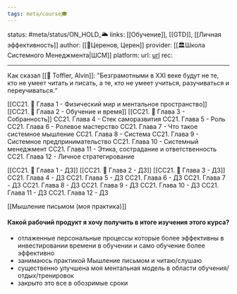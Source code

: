 ```yaml
---
tags: meta/course🎓
---
```

status: #meta/status/ON_HOLD_🌥️
links: [[Обучение]], [[GTD]], [[Личная эффективность]]
author:  [[👤Церенов, Церен]]
provider:  [[🏛Школа Системного Менеджмента|ШСМ]]
platform:
url: [url](https://aisystant.system-school.ru/ui#course/intro-online-2021/2021-08-15)
rec:

---

Как сказал [[👤 Toffler, Alvin]]: "Безграмотными в XXI веке будут не те, кто не умеет читать и писать, а те, кто не умеет учиться, разучиваться и переучиваться.“ 


[[СС21. 🌳 Глава 1 - Физический мир и ментальное пространство]]
[[СС21. 🌳 Глава 2 - Обучение и время]]
[[СС21. 🌿 Глава 3 - Собранность]]
СС21. Глава 4 - Стек саморазвития
СС21. Глава 5 - Роль
СС21. Глава 6 - Ролевое мастерство
СС21. Глава 7 - Что такое системное мышление
СС21. Глава 8 - Система
СС21. Глава 9 - Системное предпринимательство
СС21. Глава 10 - Системный менеджмент
СС21. Глава 11 - Этика, сострадание и ответственность
СС21. Глава 12 - Личное стратегирование


[[СС21. 🌳 Глава 1 - ДЗ]]
[[СС21. 🌿 Глава 2 - ДЗ]] 
[[СС21. 🌿 Глава 3 - ДЗ]]
СС21. Глава 4 - ДЗ
СС21. Глава 5 - ДЗ
СС21. Глава 6 - ДЗ
СС21. Глава 7 - ДЗ
СС21. Глава 8 - ДЗ
СС21. Глава 9 - ДЗ
СС21. Глава 10 - ДЗ
СС21. Глава 11 - ДЗ
СС21. Глава 12 - ДЗ


[[Мышление письмом (моя практика)]]



#### Какой рабочий продукт я хочу получить в итоге изучения этого курса?
- отлаженные персональные процессы которые более эффективны в инвестировании времени в обучении и само обучение более эффективно
- занимаюсь практикой Мышление письмом и читаю/слушаю
- существенно улучшена моя ментальная модель в области обучения/отдых/тренировок
- закрыто это все в обозримые сроки
